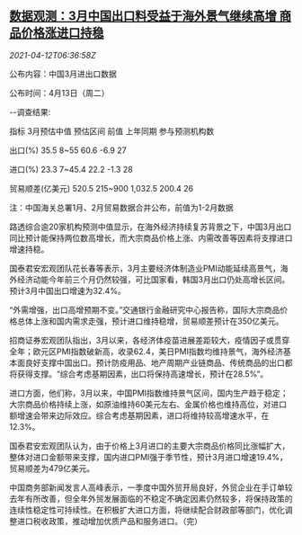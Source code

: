 <!--1618210861000-->
[数据观测：3月中国出口料受益于海外景气继续高增 商品价格涨进口持稳](https://cn.reuters.com/article/poll-china-march-trade-balance-0412-idCNKBS2BZ0IS)
------

<div><i>2021-04-12T06:36:58Z</i></div><p>公布内容：中国3月进出口数据</p><p>公布时间：4月13日（周二）</p><p>--调查结果:</p><p>指标 3月预估中值 预估区间 前值 上年同期 参与预测机构数</p><p>出口(%) 35.5 8~55 60.6 -6.9 27</p><p>进口(%) 23.3 7~45.4 22.2 -1.3 28</p><p>贸易顺差(亿美元) 520.5 215~900 1,032.5 200.4 26</p><p>注：中国海关总署1月、2月贸易数据合并公布，前值为1-2月数据</p><p>路透综合逾20家机构预测中值显示，在海外经济持续复苏背景之下，中国3月出口同比预计能保持两位数高增长，而大宗商品价格上涨、内需改善等因素将支撑进口增速持稳。</p><p>国泰君安宏观团队花长春等表示，3月主要经济体制造业PMI动能延续高景气，海外经济动能今年前三个月仍然较强，可比国家看，韩国3月出口仍处高增长区间。预计3月中国出口增速为32.4%。</p><p>“外需增强，出口高增预期不变。”交通银行金融研究中心报告称，国际大宗商品价格总体上涨和国内需求走强，预计进口维持稳增，贸易顺差预计在350亿美元。</p><p>招商证券宏观团队指出，3月以来，各经济体疫苗进展差距较大，疫情因子或贯穿全年；欧元区PMI指数破新高，收录62.4，美日PMI指数均维持景气，海外经济基本面良好支撑中国出口。预计防疫用品、地产周期产业链商品、传统商品的出口都将获得支撑。“综合考虑基期因素，出口将保持高速增长，预计在28.5%”。</p><p>进口方面，他们称，3月以来，中国PMI指数维持景气区间，国内生产趋于稳定；大宗商品价格持续上涨，如原油维持60美元左右、金属价格也维持高位，对进口额增速会带来边际效应。综合考虑基期因素，进口将维持较高增速水平，在12.3%。</p><p>国泰君安宏观团队认为，由于价格上3月进口的主要大宗商品价格同比涨幅扩大，整体对进口金额带来支撑，国内进口PMI强于季节性，预计3月进口增速19.4%，贸易顺差为479亿美元。</p><p>中国商务部新闻发言人高峰表示，一季度中国外贸开局良好，外贸企业在手订单较去年有所改善，但全年外贸发展面临的不稳定不确定因素仍然较多，将保持政策的连续性稳定性可持续性。在积极扩大进口方面，将继续配合财政部等部门，优化调整进口税收政策，推动增加优质产品和服务进口。（完）</p>

